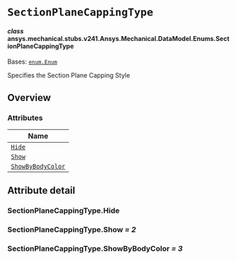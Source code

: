 # `SectionPlaneCappingType`

<a id="ansys.mechanical.stubs.v241.Ansys.Mechanical.DataModel.Enums.SectionPlaneCappingType"></a>

#### *class* ansys.mechanical.stubs.v241.Ansys.Mechanical.DataModel.Enums.SectionPlaneCappingType

Bases: [`enum.Enum`](https://docs.python.org/3/library/enum.html#enum.Enum)

Specifies the Section Plane Capping Style

<!-- !! processed by numpydoc !! -->

<a id="overview"></a>

## Overview

### Attributes

| Name |
| --------------------------------------------------------------- |
| [`Hide`](#SectionPlaneCappingType.Hide) |
| [`Show`](#SectionPlaneCappingType.Show) |
| [`ShowByBodyColor`](#SectionPlaneCappingType.ShowByBodyColor) |

<a id="attribute-detail"></a>

## Attribute detail

<a id="SectionPlaneCappingType.Hide"></a>

### SectionPlaneCappingType.Hide

<a id="SectionPlaneCappingType.Show"></a>

### SectionPlaneCappingType.Show *= 2*

<a id="SectionPlaneCappingType.ShowByBodyColor"></a>

### SectionPlaneCappingType.ShowByBodyColor *= 3*


